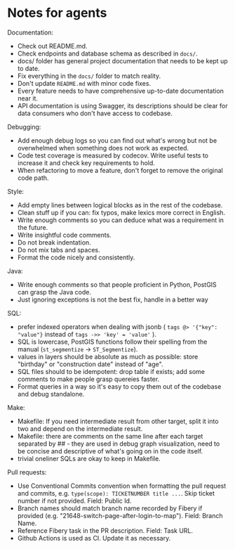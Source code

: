 # Notes for agents

Documentation:
 - Check out README.md. 
 - Check endpoints and database schema as described in `docs/`.
 - docs/ folder has general project documentation that needs to be kept up to date.
 - Fix everything in the `docs/` folder to match reality.
 - Don't update `README.md` with minor code fixes.
 - Every feature needs to have comprehensive up-to-date documentation near it.
 - API documentation is using Swagger, its descriptions should be clear for data consumers who don't have access to codebase.

Debugging:
 - Add enough debug logs so you can find out what's wrong but not be overwhelmed when something does not work as expected.
 - Code test coverage is measured by codecov. Write useful tests to increase it and check key requirements to hold.
 - When refactoring to move a feature, don't forget to remove the original code path.

Style:
 - Add empty lines between logical blocks as in the rest of the codebase.
 - Clean stuff up if you can: fix typos, make lexics more correct in English.
 - Write enough comments so you can deduce what was a requirement in the future.
 - Write insightful code comments.
 - Do not break indentation.
 - Do not mix tabs and spaces.
 - Format the code nicely and consistently.

Java:
 - Write enough comments so that people proficient in Python, PostGIS can grasp the Java code.
 - Just ignoring exceptions is not the best fix, handle in a better way

SQL:
 - prefer indexed operators when dealing with jsonb ( `tags @> '{"key": "value"}` instead of `tags ->> 'key' = 'value'` ).
 - SQL is lowercase, PostGIS functions follow their spelling from the manual (`st_segmentize` -> `ST_Segmentize`).
 - values in layers should be absolute as much as possible: store "birthday" or "construction date" instead of "age".
 - SQL files should to be idempotent: drop table if exists; add some comments to make people grasp quereies faster.
 - Format queries in a way so it's easy to copy them out of the codebase and debug standalone.

Make:
 - Makefile: If you need intermediate result from other target, split it into two and depend on the intermediate result.
 - Makefile: there are comments on the same line after each target separated by ## - they are used in debug graph visualization, need to be concise and descriptive of what's going on in the code itself.
 - trivial oneliner SQLs are okay to keep in Makefile.

Pull requests:
 - Use Conventional Commits convention when formatting the pull request and commits, e.g. `type(scope): TICKETNUMBER title ...`. Skip ticket number if not provided. Field: Public Id.
 - Branch names should match branch name recorded by Fibery if provided (e.g. "21648-switch-page-after-login-to-map"). Field: Branch Name.
 - Reference Fibery task in the PR description. Field: Task URL.
 - Github Actions is used as CI. Update it as necessary.
